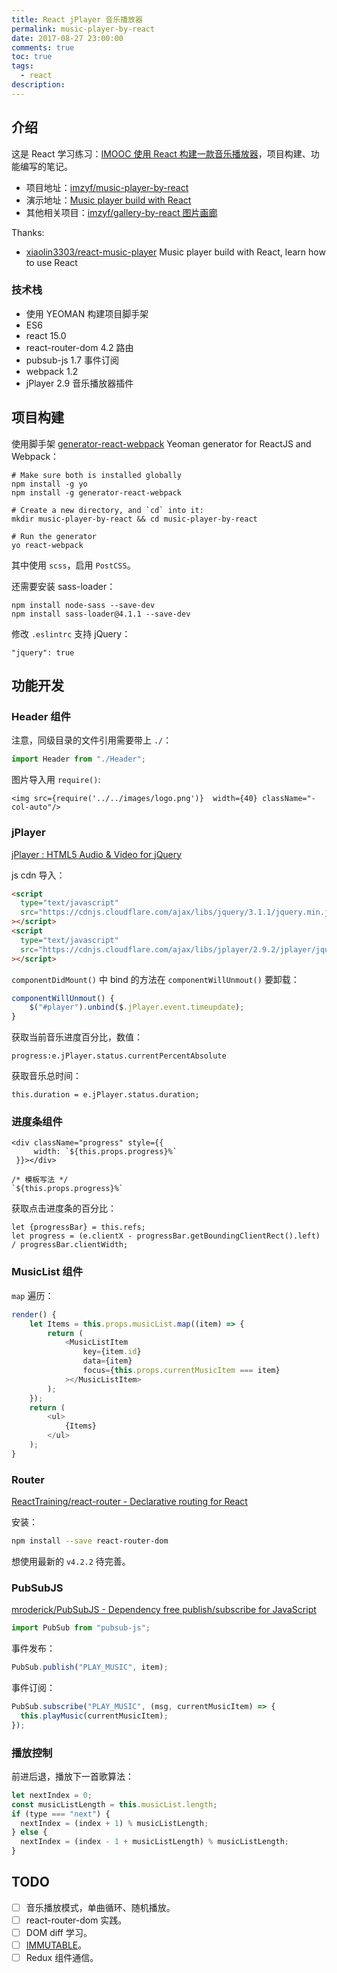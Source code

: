 ```yaml
---
title: React jPlayer 音乐播放器
permalink: music-player-by-react
date: 2017-08-27 23:00:00
comments: true
toc: true
tags:
  - react
description:
---
```


## 介绍

这是 React 学习练习：[IMOOC 使用 React 构建一款音乐播放器](http://www.imooc.com/learn/868)，项目构建、功能编写的笔记。

- 项目地址：[imzyf/music-player-by-react](https://github.com/imzyf/music-player-by-react)
- 演示地址：[Music player build with React](https://imzyf.github.io/music-player-by-react/)
- 其他相关项目：[imzyf/gallery-by-react 图片画廊](https://github.com/imzyf/gallery-by-react)

Thanks:

- [xiaolin3303/react-music-player](https://github.com/xiaolin3303/react-music-player) Music player build with React, learn how to use React

### 技术栈

- 使用 YEOMAN 构建项目脚手架
- ES6
- react 15.0
- react-router-dom 4.2 路由
- pubsub-js 1.7 事件订阅
- webpack 1.2
- jPlayer 2.9 音乐播放器插件

<!-- more -->

## 项目构建

使用脚手架 [generator-react-webpack](https://github.com/react-webpack-generators/generator-react-webpack) Yeoman generator for ReactJS and Webpack：

```
# Make sure both is installed globally
npm install -g yo
npm install -g generator-react-webpack

# Create a new directory, and `cd` into it:
mkdir music-player-by-react && cd music-player-by-react

# Run the generator
yo react-webpack
```

其中使用 `scss`，启用 `PostCSS`。

还需要安装 sass-loader：

```
npm install node-sass --save-dev
npm install sass-loader@4.1.1 --save-dev
```

修改 `.eslintrc` 支持 jQuery：

```
"jquery": true
```

## 功能开发

### Header 组件

注意，同级目录的文件引用需要带上 `./`：

```javascript
import Header from "./Header";
```

图片导入用 `require()`:

```
<img src={require('../../images/logo.png')}  width={40} className="-col-auto"/>
```

### jPlayer

[jPlayer : HTML5 Audio & Video for jQuery](http://jplayer.org/)

js cdn 导入：

```html
<script
  type="text/javascript"
  src="https://cdnjs.cloudflare.com/ajax/libs/jquery/3.1.1/jquery.min.js"
></script>
<script
  type="text/javascript"
  src="https://cdnjs.cloudflare.com/ajax/libs/jplayer/2.9.2/jplayer/jquery.jplayer.min.js"
></script>
```

`componentDidMount()` 中 bind 的方法在 `componentWillUnmout()` 要卸载：

```javascript
componentWillUnmout() {
    $("#player").unbind($.jPlayer.event.timeupdate);
}
```

获取当前音乐进度百分比，数值：

```
progress:e.jPlayer.status.currentPercentAbsolute
```

获取音乐总时间：

```
this.duration = e.jPlayer.status.duration;
```

### 进度条组件

```
<div className="progress" style={{
     width: `${this.props.progress}%`
 }}></div>
```

```
/* 模板写法 */
`${this.props.progress}%`
```

获取点击进度条的百分比：

```
let {progressBar} = this.refs;
let progress = (e.clientX - progressBar.getBoundingClientRect().left) / progressBar.clientWidth;
```

### MusicList 组件

`map` 遍历：

```javascript
render() {
    let Items = this.props.musicList.map((item) => {
        return (
            <MusicListItem
                key={item.id}
                data={item}
                focus={this.props.currentMusicItem === item}
            ></MusicListItem>
        );
    });
    return (
        <ul>
            {Items}
        </ul>
    );
}
```

### Router

[ReactTraining/react-router - Declarative routing for React](https://github.com/ReactTraining/react-router)

安装：

```bash
npm install --save react-router-dom
```

想使用最新的 `v4.2.2` 待完善。

### PubSubJS

[mroderick/PubSubJS - Dependency free publish/subscribe for JavaScript](https://github.com/mroderick/PubSubJS)

```javascript
import PubSub from "pubsub-js";
```

事件发布：

```javascript
PubSub.publish("PLAY_MUSIC", item);
```

事件订阅：

```javascript
PubSub.subscribe("PLAY_MUSIC", (msg, currentMusicItem) => {
  this.playMusic(currentMusicItem);
});
```

### 播放控制

前进后退，播放下一首歌算法：

```javascript
let nextIndex = 0;
const musicListLength = this.musicList.length;
if (type === "next") {
  nextIndex = (index + 1) % musicListLength;
} else {
  nextIndex = (index - 1 + musicListLength) % musicListLength;
}
```

## TODO

- [ ] 音乐播放模式，单曲循环、随机播放。
- [ ] react-router-dom 实践。
- [ ] DOM diff 学习。
- [ ] [IMMUTABLE](https://facebook.github.io/immutable-js/)。
- [ ] Redux 组件通信。
